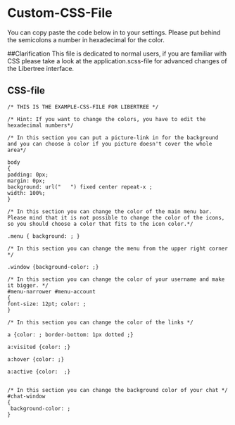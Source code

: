 # Custom-CSS-File
You can copy paste the code below in to your settings. Please put behind the semicolons a number in hexadecimal for the color. 

##Clarification
This file is dedicated to normal users, if you are familiar with CSS please take a look at the application.scss-file for advanced changes of the Libertree interface.

## CSS-file ##

~~~
/* THIS IS THE EXAMPLE-CSS-FILE FOR LIBERTREE */

/* Hint: If you want to change the colors, you have to edit the hexadecimal numbers*/

/* In this section you can put a picture-link in for the background and you can choose a color if you picture doesn't cover the whole area*/

body
{
padding: 0px;
margin: 0px;
background: url("   ") fixed center repeat-x ;
width: 100%;
}

/* In this section you can change the color of the main menu bar. Please mind that it is not possible to change the color of the icons, so you should choose a color that fits to the icon color.*/

.menu { background: ; }

/* In this section you can change the menu from the upper right corner */

.window {background-color: ;}

/* In this section you can change the color of your username and make it bigger. */
#menu-narrower #menu-account
{
font-size: 12pt; color: ;
}

/* In this section you can change the color of the links */

a {color: ; border-bottom: 1px dotted ;}

a:visited {color: ;}

a:hover {color: ;}

a:active {color:  ;}


/* In this section you can change the background color of your chat */
#chat-window
{
 background-color: ;
}
~~~
